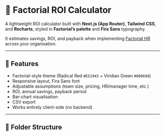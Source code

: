 # 🧮 Factorial ROI Calculator

A lightweight ROI calculator built with **Next.js (App Router)**, **Tailwind CSS**, and **Recharts**, styled in **Factorial’s palette** and **Fira Sans** typography.

It estimates savings, ROI, and payback when implementing [Factorial HR](https://factorialhr.com/) across your organisation.

---

## 🚀 Features

- Factorial-style theme (Radical Red `#E51943` + Viridian Green `#009698`)
- Responsive layout, Fira Sans font
- Adjustable assumptions (team size, pricing, HR/manager time, etc.)
- ROI, annual savings, payback period
- Bar-chart visualisation
- CSV export
- Works entirely client-side (no backend)

---

## 🧩 Folder Structure

